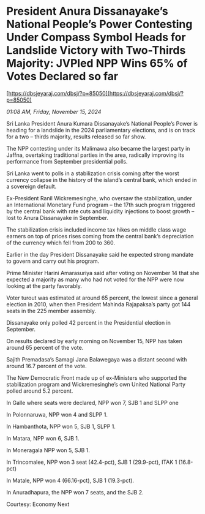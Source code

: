 # President Anura  Dissanayake’s National People’s Power Contesting Under Compass Symbol  Heads for Landslide Victory with Two-Thirds Majority: JVPled NPP Wins 65% of  Votes Declared so far

[https://dbsjeyaraj.com/dbsj/?p=85050](https://dbsjeyaraj.com/dbsj/?p=85050)

*01:08 AM, Friday, November 15, 2024*

Sri Lanka President Anura Kumara Dissanayake’s National People’s Power is heading for a landslide in the 2024 parliamentary elections, and is on track for a two – thirds majority, results released so far show.

The NPP contesting under its Malimawa also became the largest party in Jaffna, overtaking traditional parties in the area, radically improving its performance from September presidential polls.

Sri Lanka went to polls in a stabilization crisis coming after the worst currency collapse in the history of the island’s central bank, which ended in a sovereign default.

Ex-President Ranil Wickremesinghe, who oversaw the stabilization, under an International Monetary Fund program – the 17th such program triggered by the central bank with rate cuts and liquidity injections to boost growth – lost to Anura Dissanayake in September.

The stabilization crisis included income tax hikes on middle class wage earners on top of prices rises coming from the central bank’s depreciation of the currency which fell from 200 to 360.

Earlier in the day President Dissanayake said he expected strong mandate to govern and carry out his program.

Prime Minister Harini Amarasuriya said after voting on November 14 that she expected a majority as many who had not voted for the NPP were now looking at the party favorably.

Voter turout was estimated at around 65 percent, the lowest since a general election in 2010, when then President Mahinda Rajapaksa’s party got 144 seats in the 225 member assembly.

Dissanayake only polled 42 percent in the Presidential election in September.

On results declared by early morning on November 15, NPP has taken around 65 percent of the vote.

Sajith Premadasa’s Samagi Jana Balawegaya was a distant second with around 16.7 percent of the vote.

The New Democratic Front made up of ex-Ministers who supported the stabilization program and Wickremesinghe’s own United National Party polled around 5.2 percent.

In Galle where seats were declared, NPP won 7, SJB 1 and SLPP one

In Polonnaruwa, NPP won 4 and SLPP 1.

In Hambanthota, NPP won 5, SJB 1, SLPP 1.

In Matara, NPP won 6, SJB 1.

In Moneragala NPP won 5, SJB 1.

In Trincomalee, NPP won 3 seat (42.4-pct), SJB 1 (29.9-pct), ITAK 1 (16.8-pct)

In Matale, NPP won 4 (66.16-pct), SJB 1 (19.3-pct).

In Anuradhapura, the NPP won 7 seats, and the SJB 2.

Courtesy: Economy Next

